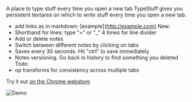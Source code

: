 A place to type stuff every time you open a new tab
TypeStuff gives you persistent textarea on which to write stuff every time you open a new tab. 
- add links as in markdown: [example]{http://example.com}
New:
- Shorthand for lines: type "=" or "_" 4 times for line divider
- Add or delete notes
- Switch between different notes by clicking on tabs
- Saves every 30 seconds. Hit "ctrl" to save immediately
- Notes versioning. Go back in history to find something you deleted
Todo:
- op transforms for consistency across multiple tabs

Try it out [on the Chrome webstore](https://chrome.google.com/webstore/detail/typestuff/hhokofhceacagcdmnhmjlencjcgpcjpl)

![Demo](http://i.imgur.com/UuhtCfu.png)
